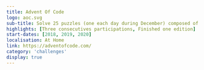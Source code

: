 ```yaml
---
title: Advent Of Code
logo: aoc.svg
sub-title: Solve 25 puzzles (one each day during December) composed of two parts.
highlights: [Three consecutives participations, Finished one edition]
start-dates: [2018, 2019, 2020]
localisation: At Home
link: https://adventofcode.com/
category: 'challenges'
display: true
---
```

<!---
Gregoire Boiron <gregoire.boiron@gmail.com>
Copyright (c) 2018-2021 Gregoire Boiron  All Rights Reserved.
--->
